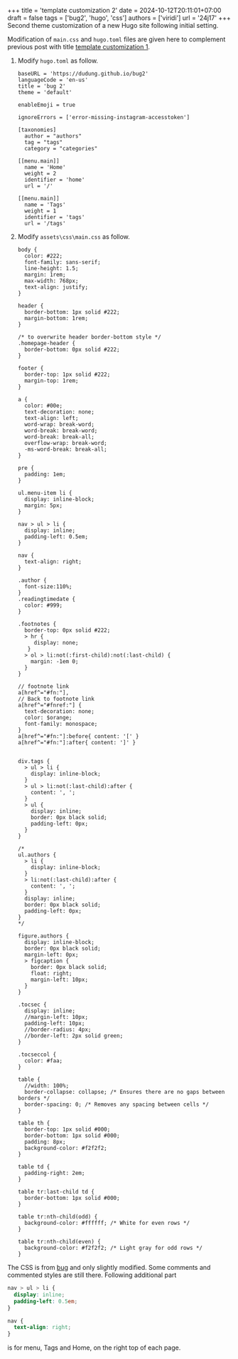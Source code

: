 +++
title = 'template customization 2'
date = 2024-10-12T20:11:01+07:00
draft = false
tags = ['bug2', 'hugo', 'css']
authors = ['viridi']
url = '24j17'
+++
Second theme customization of a new Hugo site following initial setting.

<!--more-->

Modification of `main.css` and `hugo.toml` files are given here to complement previous post with title [template customization 1](../24j15). 

1. Modify `hugo.toml` as follow.
    ```
    baseURL = 'https://dudung.github.io/bug2'
    languageCode = 'en-us'
    title = 'bug 2'
    theme = 'default'

    enableEmoji = true

    ignoreErrors = ['error-missing-instagram-accesstoken']

    [taxonomies]
      author = "authors"
      tag = "tags"
      category = "categories"

    [[menu.main]]
      name = 'Home'
      weight = 2
      identifier = 'home'
      url = '/'

    [[menu.main]]
      name = 'Tags'
      weight = 1
      identifier = 'tags'
      url = '/tags'
    ```
2. Modify `assets\css\main.css` as follow.
    ```
    body {
      color: #222;
      font-family: sans-serif;
      line-height: 1.5;
      margin: 1rem;
      max-width: 768px;
      text-align: justify;
    }

    header {
      border-bottom: 1px solid #222;
      margin-bottom: 1rem;
    }

    /* to overwrite header border-bottom style */
    .homepage-header {
      border-bottom: 0px solid #222;
    }

    footer {
      border-top: 1px solid #222;
      margin-top: 1rem;
    }

    a {
      color: #00e;
      text-decoration: none;
      text-align: left;
      word-wrap: break-word;
      word-break: break-word;
      word-break: break-all;
      overflow-wrap: break-word;
      -ms-word-break: break-all;
    }

    pre {
      padding: 1em;
    }

    ul.menu-item li {
      display: inline-block;
      margin: 5px;
    }

    nav > ul > li {
      display: inline;
      padding-left: 0.5em;
    }

    nav {
      text-align: right;
    }

    .author {
      font-size:110%;
    }
    .readingtimedate {
      color: #999;
    }

    .footnotes {
      border-top: 0px solid #222;
      > hr {
         display: none;
       }
      > ol > li:not(:first-child):not(:last-child) {
        margin: -1em 0;
      }
    }

    // footnote link
    a[href^="#fn:"],
    // Back to footnote link
    a[href^="#fnref:"] {
      text-decoration: none;
      color: $orange;
      font-family: monospace;
    }
    a[href^="#fn:"]:before{ content: '[' }
    a[href^="#fn:"]:after{ content: ']' }


    div.tags {
      > ul > li {
        display: inline-block;
      }
      > ul > li:not(:last-child):after {
        content: ', ';
      }
      > ul {
        display: inline;
        border: 0px black solid;
        padding-left: 0px;
      }
    }

    /*
    ul.authors {
      > li {
        display: inline-block;
      }
      > li:not(:last-child):after {
        content: ', ';
      }
      display: inline;
      border: 0px black solid;
      padding-left: 0px;
    }
    */

    figure.authors {
      display: inline-block;
      border: 0px black solid;
      margin-left: 0px;
      > figcaption {
        border: 0px black solid;
        float: right;
        margin-left: 10px;
      }
    }

    .tocsec {
      display: inline;
      //margin-left: 10px;
      padding-left: 10px;
      //border-radius: 4px;
      //border-left: 2px solid green;
    }

    .tocseccol {
      color: #faa;
    }

    table {
      //width: 100%;
      border-collapse: collapse; /* Ensures there are no gaps between borders */
      border-spacing: 0; /* Removes any spacing between cells */
    }

    table th {
      border-top: 1px solid #000;
      border-bottom: 1px solid #000;
      padding: 8px;
      background-color: #f2f2f2;
    }

    table td {
      padding-right: 2em;
    }

    table tr:last-child td {
      border-bottom: 1px solid #000;
    }

    table tr:nth-child(odd) {
      background-color: #ffffff; /* White for even rows */
    }

    table tr:nth-child(even) {
      background-color: #f2f2f2; /* Light gray for odd rows */
    }
    ```

The CSS is from [bug](https://dudung.github.io/bug) and only slightly modified. Some comments and commented styles are still there. Following additional part

```css
nav > ul > li {
  display: inline;
  padding-left: 0.5em;
}

nav {
  text-align: right;
}
```

is for menu, Tags and Home, on the right top of each page.